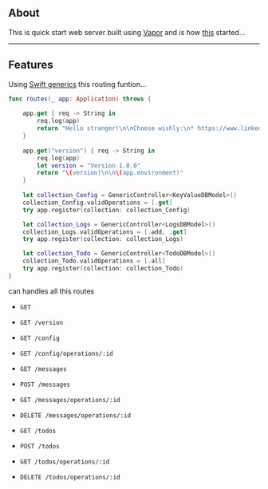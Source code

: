 ## About

This is quick start web server built using [Vapor](https://vapor.codes/) and is how [this](https://ricardojpsantos.medium.com/deploying-a-vapor-swift-web-app-into-heroku-cloud-platform-part-1-2-69de939ce4d8) started...

---

## Features

Using [Swift generics](https://docs.swift.org/swift-book/LanguageGuide/Generics.html) this routing funtion...

```swift
func routes(_ app: Application) throws {
    
    app.get { req -> String in
        req.log(app)
        return "Hello stranger!\n\nChoose wishly:\n* https://www.linkedin.com/in/ricardopsantos\n* https://www.youtube.com/watch?v=dQw4w9WgXcQ"
    }
    
    app.get("version") { req -> String in
        req.log(app)
        let version = "Version 1.0.0"
        return "\(version)\n\n\(app.environment)"
    }
       
    let collection_Config = GenericController<KeyValueDBModel>()
    collection_Config.validOperations = [.get]
    try app.register(collection: collection_Config)

    let collection_Logs = GenericController<LogsDBModel>()
    collection_Logs.validOperations = [.add, .get]
    try app.register(collection: collection_Logs)

    let collection_Todo = GenericController<TodoDBModel>()
    collection_Todo.validOperations = [.all]
    try app.register(collection: collection_Todo)
}
```
can handles all this routes

* `GET` 
* `GET /version`

* `GET /config`
* `GET /config/operations/:id`

* `GET /messages`
* `POST /messages`
* `GET /messages/operations/:id`
* `DELETE /messages/operations/:id`

* `GET /todos`
* `POST /todos`
* `GET /todos/operations/:id`
* `DELETE /todos/operations/:id`
